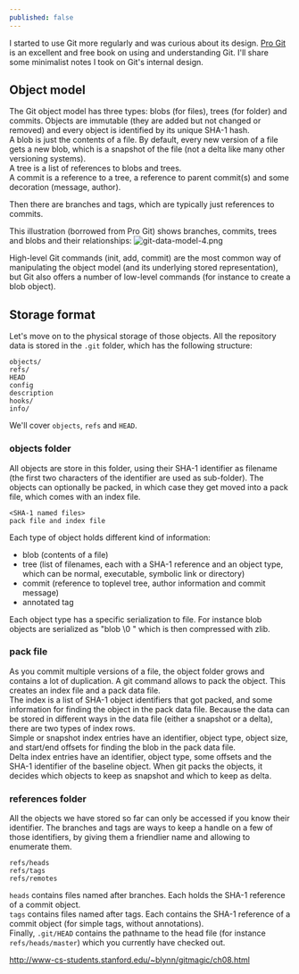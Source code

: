```yaml
---
published: false
---
```



I started to use Git more regularly and was curious about its design. [Pro Git](http://www.git-scm.com/book/en/v2) is an excellent and free book on using and understanding Git. I'll share some minimalist notes I took on Git's internal design.

## Object model

The Git object model has three types: blobs (for files), trees (for folder) and commits. Objects are immutable (they are added but not changed or removed) and every object is identified by its unique SHA-1 hash.  
A blob is just the contents of a file. By default, every new version of a file gets a new blob, which is a snapshot of the file (not a delta like many other versioning systems).  
A tree is a list of references to blobs and trees.  
A commit is a reference to a tree, a reference to parent commit(s) and some decoration (message, author).  

Then there are branches and tags, which are typically just references to commits. 

This illustration (borrowed from Pro Git) shows branches, commits, trees and blobs and their relationships:
![git-data-model-4.png]({{site.baseurl}}/archives/images/git-data-model-4.png)

High-level Git commands (init, add, commit) are the most common way of manipulating the object model (and its underlying stored representation), but Git also offers a number of low-level commands (for instance to create a blob object).

## Storage format
Let's move on to the physical storage of those objects. All the repository data is stored in the `.git` folder, which has the following structure:

    objects/ 
    refs/ 
    HEAD 
    config
    description
    hooks/ 
    info/ 

We'll cover `objects`, `refs` and `HEAD`.

### objects folder
All objects are store in this folder, using their SHA-1 identifier as filename (the first two characters of the identifier are used as sub-folder). The objects can optionally be packed, in which case they get moved into a pack file, which comes with an index file.

    <SHA-1 named files>
    pack file and index file

Each type of object holds different kind of information:
* blob (contents of a file)
* tree (list of filenames, each with a SHA-1 reference and an object type, which can be normal, executable, symbolic link or directory) 
* commit (reference to toplevel tree, author information and commit message)
* annotated tag

Each object type has a specific serialization to file. For instance blob objects are serialized as "blob <space> <content length> \0 <content> <linefeed>" which is then compressed with zlib.

### pack file
As you commit multiple versions of a file, the object folder grows and contains a lot of duplication. A git command allows to pack the object. This creates an index file and a pack data file.  
The index is a list of SHA-1 object identifiers that got packed, and some information for finding the object in the pack data file. Because the data can be stored in different ways in the data file (either a snapshot or a delta), there are two types of index rows.  
Simple or snapshot index entries have an identifier, object type, object size, and start/end offsets for finding the blob in the pack data file.  
Delta index entries have an identifier, object type, some offsets and the SHA-1 identifier of the baseline object.
When git packs the objects, it decides which objects to keep as snapshot and which to keep as delta.


### references folder
All the objects we have stored so far can only be accessed if you know their identifier. The branches and tags are ways to keep a handle on a few of those identifiers, by giving them a friendlier name and allowing to enumerate them.

    refs/heads
    refs/tags
    refs/remotes

`heads` contains files named after branches. Each holds the SHA-1 reference of a commit object.  
`tags` contains files named after tags. Each contains the SHA-1 reference of a commit object (for simple tags, without annotations).  
Finally, `.git/HEAD` contains the pathname to the head file (for instance `refs/heads/master`) which you currently have checked out.  


http://www-cs-students.stanford.edu/~blynn/gitmagic/ch08.html
